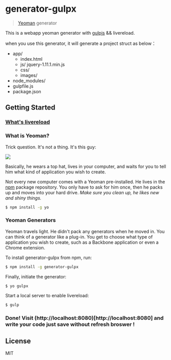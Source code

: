 # generator-gulpx 

> [Yeoman](http://yeoman.io) generator

This is a webapp yeoman generator with [gulpjs](http://gulpjs.com) && livereload.


when you use this generator, it will generate a project struct as below：
- app/
	- index.html
	- js/
		jquery-1.11.1.min.js
	- css/
	- images/
- node_modules/
- gulpfile.js
- package.json

## Getting Started

### [What's livereload](http://lufeng.me/post/livereload)

### What is Yeoman?

Trick question. It's not a thing. It's this guy:

![](http://i.imgur.com/JHaAlBJ.png)

Basically, he wears a top hat, lives in your computer, and waits for you to tell him what kind of application you wish to create.

Not every new computer comes with a Yeoman pre-installed. He lives in the [npm](https://npmjs.org) package repository. You only have to ask for him once, then he packs up and moves into your hard drive. *Make sure you clean up, he likes new and shiny things.*

```bash
$ npm install -g yo
```

### Yeoman Generators

Yeoman travels light. He didn't pack any generators when he moved in. You can think of a generator like a plug-in. You get to choose what type of application you wish to create, such as a Backbone application or even a Chrome extension.

To install generator-gulpx from npm, run:

```bash
$ npm install -g generator-gulpx
```

Finally, initiate the generator:

```bash
$ yo gulpx
```

Start a local server to enable livereload:

```bash
$ gulp
```

### Done! Visit (http://localhost:8080)[http://localhost:8080] and write your code just save without refresh broswer !

## License

MIT
